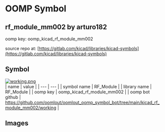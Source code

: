 # OOMP Symbol  
## rf_module_mm002  by arturo182  
  
oomp key: oomp_kicad_rf_module_mm002  
  
source repo at: [https://gitlab.com/kicad/libraries/kicad-symbols](https://gitlab.com/kicad/libraries/kicad-symbols)  
## Symbol  
  
[![working.png](working_600.png)](working.png)  
| name | value | 
| --- | --- | 
| symbol name | RF_Module | 
| library name | RF_Module | 
| oomp key | oomp_kicad_rf_module_mm002 | 
| oomp bot github | https://github.com/oomlout/oomlout_oomp_symbol_bot/tree/main/kicad_rf_module_mm002/working | 
## Images  
